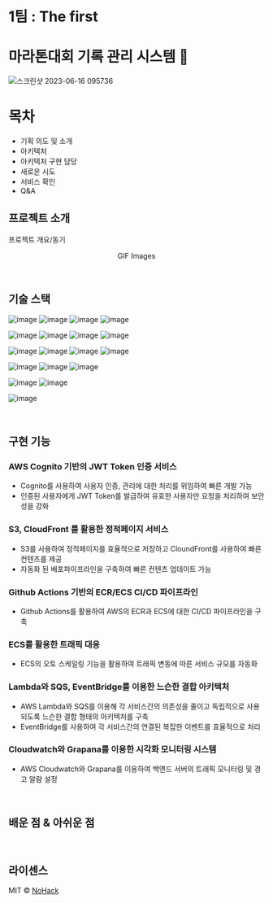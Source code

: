 # 1팀 : The first

# 마라톤대회 기록 관리 시스템 🏃

![스크린샷 2023-06-16 095736](https://github.com/cs-devops-bootcamp/devops-04-Final-Team1/assets/126463087/9ac0be0e-6643-413f-988d-10596a0a9fb9)

# 목차
- 기획 의도 및 소개
- 아키텍처
- 아키텍처 구현 담당
- 새로운 시도
- 서비스 확인
- Q&A


## 프로젝트 소개

<p align="justify">
프로젝트 개요/동기
</p>

<p align="center">
GIF Images
</p>

<br>

## 기술 스택

![image](https://img.shields.io/badge/AWS_Lambda-FF9900?style=for-the-badge&logo=amazon-aws&logoColor=white) ![image](https://img.shields.io/badge/AWS_SQS-FF6600?style=for-the-badge&logo=amazon-aws&logoColor=white) ![image](https://img.shields.io/badge/AWS_ECR-FF3300?style=for-the-badge&logo=amazon-aws&logoColor=white) ![image](https://img.shields.io/badge/AWS_ECS-FF0000?style=for-the-badge&logo=amazon-aws&logoColor=white)

![image](https://img.shields.io/badge/AWS_Cognito-6600FF?style=for-the-badge&logo=amazon-aws&logoColor=white) ![image](https://img.shields.io/badge/AWS_S3-3300FF?style=for-the-badge&logo=amazon-aws&logoColor=white) ![image](https://img.shields.io/badge/AWS_CloudFront-0000FF?style=for-the-badge&logo=amazon-aws&logoColor=white) ![image](https://img.shields.io/badge/AWS_EventBridge-9900FF?style=for-the-badge&logo=amazon-aws&logoColor=white)

![image](https://img.shields.io/badge/Docker-2496ED?style=for-the-badge&logo=docker&logoColor=white) ![image](https://img.shields.io/badge/Terraform-623CE4?style=for-the-badge&logo=terraform&logoColor=white) ![image](https://img.shields.io/badge/GitHub_Actions-2088FF?style=for-the-badge&logo=github-actions&logoColor=white) ![image](https://img.shields.io/badge/Serverless-FD5750?style=for-the-badge&logo=serverless&logoColor=white)

![image](https://img.shields.io/badge/Javascript-F7DF1E?style=for-the-badge&logo=javascript&logoColor=black) ![image](https://img.shields.io/badge/Vite-646CFF?style=for-the-badge&logo=vite&logoColor=white) ![image](https://img.shields.io/badge/React-61DAFB?style=for-the-badge&logo=react&logoColor=black)

![image](https://img.shields.io/badge/Fastify-202020?style=for-the-badge&logo=fastify&logoColor=white) ![image](https://img.shields.io/badge/MySQL-4479A1?style=for-the-badge&logo=mysql&logoColor=white)

![image](https://img.shields.io/badge/Grafana-F46800?style=for-the-badge&logo=grafana&logoColor=white)

<br>

## 구현 기능

### AWS Cognito 기반의 JWT Token 인증 서비스

- Cognito를 사용하여 사용자 인증, 관리에 대한 처리를 위임하여 빠른 개발 가능
- 인증된 사용자에게 JWT Token를 발급하여 유효한 사용자만 요청을 처리하여 보안성을 강화

### S3, CloudFront 를 활용한 정적페이지 서비스

- S3를 사용하여 정적페이지를 효율적으로 저장하고 CloundFront를 사용하여 빠른 컨텐츠를 제공
- 자동화 된 배포파이프라인을 구축하여 빠른 컨텐츠 업데이트 가능

### Github Actions 기반의 ECR/ECS CI/CD 파이프라인

- Github Actions를 활용하여 AWS의 ECR과 ECS에 대한 CI/CD 파이프라인을 구축

### ECS를 활용한 트래픽 대응

- ECS의 오토 스케일링 기능을 활용하여 트래픽 변동에 따른 서비스 규모를 자동화

### Lambda와 SQS, EventBridge를 이용한 느슨한 결합 아키텍처

- AWS Lambda와 SQS를 이용해 각 서비스간의 의존성을 줄이고 독립적으로 사용되도록 느슨한 결합 형태의 아키텍처를 구축
- EventBridge를 사용하여 각 서비스간의 연결된 복잡한 이벤트를 효율적으로 처리

### Cloudwatch와 Grapana를 이용한 시각화 모니터링 시스템

- AWS Cloudwatch와 Grapana를 이용하여 백엔드 서버의 트래픽 모니터링 및 경고 알람 설정

<br>

## 배운 점 & 아쉬운 점

<p align="justify">

</p>

<br>

## 라이센스

MIT &copy; [NoHack](mailto:lbjp114@gmail.com)

<!-- Stack Icon Refernces -->

[js]: /images/stack/javascript.svg
[ts]: /images/stack/typescript.svg
[react]: /images/stack/react.svg
[node]: /images/stack/node.svg
